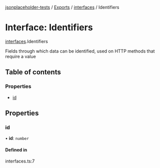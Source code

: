 [jsonplaceholder-tests](../README.md) / [Exports](../modules.md) / [interfaces](../modules/interfaces.md) / Identifiers

# Interface: Identifiers

[interfaces](../modules/interfaces.md).Identifiers

Fields through which data can be identified, used on HTTP methods that require a value

## Table of contents

### Properties

- [id](interfaces.Identifiers.md#id)

## Properties

### id

• **id**: `number`

#### Defined in

interfaces.ts:7
